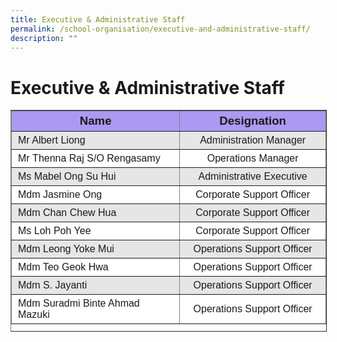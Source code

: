 ```yaml
---
title: Executive & Administrative Staff
permalink: /school-organisation/executive-and-administrative-staff/
description: ""
---
```


Executive & Administrative Staff
================================

<table border="1" style="box-sizing: inherit; border-collapse: collapse; border-spacing: 0px; max-width: 100%; width: 540.708px; height: 353px;"><tbody style="box-sizing: inherit;"><tr style="box-sizing: inherit; background: rgb(172, 153, 242);"><td style="box-sizing: inherit; padding: 5px 10px; width: 284px; text-align: center; height: 28px;"><strong style="box-sizing: inherit; font-weight: bold;"><span style="box-sizing: inherit; font-size: 14pt; font-family: arial, helvetica, sans-serif;">Name</span></strong></td><td style="box-sizing: inherit; padding: 5px 10px; width: 236px; text-align: center; height: 28px;"><strong style="box-sizing: inherit; font-weight: bold;"><span style="box-sizing: inherit; font-size: 14pt; font-family: arial, helvetica, sans-serif;">Designation</span></strong></td></tr><tr style="box-sizing: inherit; background: rgb(230, 230, 230); height: 25px;"><td style="box-sizing: inherit; padding: 5px 10px; width: 284px; height: 25px;"><span style="box-sizing: inherit; font-family: arial, helvetica, sans-serif; font-size: 12pt;">Mr Albert Liong</span></td><td style="box-sizing: inherit; padding: 5px 10px; width: 236px; text-align: center; height: 25px;"><span style="box-sizing: inherit; font-family: arial, helvetica, sans-serif; font-size: 12pt;">Administration Manager</span></td></tr><tr style="box-sizing: inherit; background: rgb(255, 255, 255); height: 25px;"><td style="box-sizing: inherit; padding: 5px 10px; width: 284px; height: 25px;"><span style="box-sizing: inherit; font-family: arial, helvetica, sans-serif; font-size: 12pt;">Mr&nbsp;Thenna Raj S/O Rengasamy</span></td><td style="box-sizing: inherit; padding: 5px 10px; width: 236px; text-align: center; height: 25px;"><span style="box-sizing: inherit; font-family: arial, helvetica, sans-serif; font-size: 12pt;">Operations Manager</span></td></tr><tr style="box-sizing: inherit; background: rgb(230, 230, 230); height: 25px;"><td style="box-sizing: inherit; padding: 5px 10px; width: 284px; height: 25px;"><span style="box-sizing: inherit; font-family: arial, helvetica, sans-serif; font-size: 12pt;">Ms Mabel Ong Su Hui</span></td><td style="box-sizing: inherit; padding: 5px 10px; width: 236px; text-align: center; height: 25px;"><span style="box-sizing: inherit; font-family: arial, helvetica, sans-serif; font-size: 12pt;">Administrative Executive</span></td></tr><tr style="box-sizing: inherit; background: rgb(255, 255, 255); height: 25px;"><td style="box-sizing: inherit; padding: 5px 10px; width: 284px; height: 25px;"><span style="box-sizing: inherit; font-family: arial, helvetica, sans-serif; font-size: 12pt;">Mdm Jasmine Ong</span></td><td style="box-sizing: inherit; padding: 5px 10px; width: 236px; text-align: center; height: 25px;"><span style="box-sizing: inherit; font-family: arial, helvetica, sans-serif; font-size: 12pt;">Corporate Support Officer</span></td></tr><tr style="box-sizing: inherit; background: rgb(230, 230, 230); height: 25px;"><td style="box-sizing: inherit; padding: 5px 10px; width: 284px; height: 25px;"><span style="box-sizing: inherit; font-family: arial, helvetica, sans-serif; font-size: 12pt;">Mdm Chan Chew Hua</span></td><td style="box-sizing: inherit; padding: 5px 10px; width: 236px; text-align: center; height: 25px;"><span style="box-sizing: inherit; font-family: arial, helvetica, sans-serif; font-size: 12pt;">Corporate Support Officer</span></td></tr><tr style="box-sizing: inherit; background: rgb(255, 255, 255);"><td style="box-sizing: inherit; padding: 5px 10px; width: 284px;"><span style="box-sizing: inherit; font-family: arial, helvetica, sans-serif; font-size: 12pt;">Ms Loh Poh Yee</span></td><td style="box-sizing: inherit; padding: 5px 10px; width: 236px; text-align: center;"><span style="box-sizing: inherit; font-family: arial, helvetica, sans-serif; font-size: 12pt;">Corporate Support Officer</span></td></tr><tr style="box-sizing: inherit; background: rgb(230, 230, 230); height: 25px;"><td style="box-sizing: inherit; padding: 5px 10px; width: 284px; height: 25px;"><span style="box-sizing: inherit; font-family: arial, helvetica, sans-serif; font-size: 12pt;">Mdm Leong Yoke Mui</span></td><td style="box-sizing: inherit; padding: 5px 10px; width: 236px; text-align: center; height: 25px;"><span style="box-sizing: inherit; font-family: arial, helvetica, sans-serif; font-size: 12pt;">Operations Support Officer</span></td></tr><tr style="box-sizing: inherit; background: rgb(255, 255, 255); height: 25px;"><td style="box-sizing: inherit; padding: 5px 10px; width: 284px; height: 25px;"><span style="box-sizing: inherit; font-family: arial, helvetica, sans-serif; font-size: 12pt;">Mdm Teo Geok Hwa</span></td><td style="box-sizing: inherit; padding: 5px 10px; width: 236px; text-align: center; height: 25px;"><span style="box-sizing: inherit; font-family: arial, helvetica, sans-serif; font-size: 12pt;">Operations Support Officer</span></td></tr><tr style="box-sizing: inherit; background: rgb(230, 230, 230); height: 25px;"><td style="box-sizing: inherit; padding: 5px 10px; width: 284px; height: 25px;"><span style="box-sizing: inherit; font-family: arial, helvetica, sans-serif; font-size: 12pt;">Mdm S. Jayanti</span></td><td style="box-sizing: inherit; padding: 5px 10px; width: 236px; text-align: center; height: 25px;"><span style="box-sizing: inherit; font-family: arial, helvetica, sans-serif; font-size: 12pt;">Operations Support Officer</span></td></tr><tr style="box-sizing: inherit; background: rgb(255, 255, 255); height: 25px;"><td style="box-sizing: inherit; padding: 5px 10px; width: 284px; height: 25px;"><span style="box-sizing: inherit; font-family: arial, helvetica, sans-serif; font-size: 12pt;">Mdm Suradmi Binte Ahmad Mazuki</span></td><td style="box-sizing: inherit; padding: 5px 10px; width: 236px; text-align: center; height: 25px;"><span style="box-sizing: inherit; font-family: arial, helvetica, sans-serif; font-size: 12pt;">Operations Support Officer</span></td></tr></tbody></table>